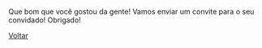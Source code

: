 <!-- modal indicate success -->
<div id="modal-indicate-success" class="d-none myModal-content">
  <p class="text-center modal-indicate-text pb-3">
    Que bom que você gostou da gente!
    Vamos enviar um convite para o seu convidado! Obrigado!
  </p>
  <div class="d-flex justify-content-center">
    <a href="{{ '/' | relative_url }}" class="btn modal-indicate-btn px-4">Voltar</a>
  </div>
</div> <!-- end modal indicate success -->